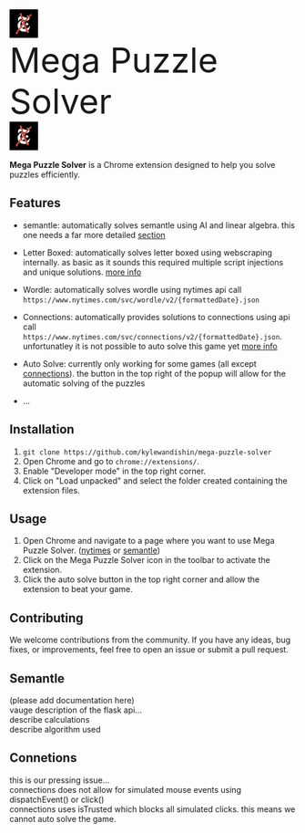 <div style="display: inline-block;">
  <img src="assets/logo.png" alt="Mega Puzzle Solver Logo" width="50px" height="50px">
  <div style="font-size: 60px; display: inline-block;">Mega Puzzle Solver</div>
  <img src="assets/logo.png" alt="Mega Puzzle Solver Logo" width="50px" height="50px">
</div>

**Mega Puzzle Solver** is a Chrome extension designed to help you solve puzzles efficiently.

## Features

- semantle: automatically solves semantle using AI and linear algebra. this one needs a far more detailed [section](#semantle)
- Letter Boxed: automatically solves letter boxed using webscraping internally. as basic as it sounds this required multiple script injections and unique solutions. [more info](#letter-boxed)
- Wordle: automatically solves wordle using nytimes api call `https://www.nytimes.com/svc/wordle/v2/{formattedDate}.json`
- Connections: automatically provides solutions to connections using api call `https://www.nytimes.com/svc/connections/v2/{formattedDate}.json`. unfortunatley it is not possible to auto solve this game yet [more info](#connections)

- Auto Solve: currently only working for some games (all except [connections](#connections)). the button in the top right of the popup will allow for the automatic solving of the puzzles

- ...

## Installation

1. `git clone https://github.com/kylewandishin/mega-puzzle-solver`
2. Open Chrome and go to `chrome://extensions/`.
3. Enable "Developer mode" in the top right corner.
4. Click on "Load unpacked" and select the folder created containing the extension files.

## Usage
1. Open Chrome and navigate to a page where you want to use Mega Puzzle Solver. ([nytimes](https://www.nytimes.com/crosswords) or [semantle](https://semantle.com/))
2. Click on the Mega Puzzle Solver icon in the toolbar to activate the extension.
3. Click the auto solve button in the top right corner and allow the extension to beat your game.

## Contributing
We welcome contributions from the community. If you have any ideas, bug fixes, or improvements, feel free to open an issue or submit a pull request.

## Semantle
(please add documentation here)<br/>
vauge description of the flask api...<br/>
describe calculations<br/>
describe algorithm used<br/>

## Connetions
this is our pressing issue...<br/>
connections does not allow for simulated mouse events using dispatchEvent() or click()<br/>
connections uses isTrusted which blocks all simulated clicks. this means we cannot auto solve the game.<br/>
